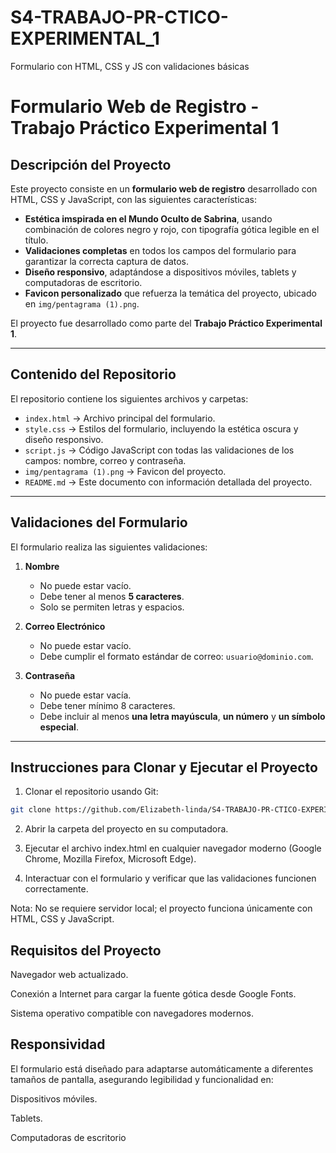 # S4-TRABAJO-PR-CTICO-EXPERIMENTAL_1
Formulario con HTML, CSS y JS con validaciones básicas
# Formulario Web de Registro - Trabajo Práctico Experimental 1

## Descripción del Proyecto

Este proyecto consiste en un **formulario web de registro** desarrollado con HTML, CSS y JavaScript, con las siguientes características:

- **Estética imspirada en el Mundo Oculto de Sabrina**, usando combinación de colores negro y rojo, con tipografía gótica legible en el título.  
- **Validaciones completas** en todos los campos del formulario para garantizar la correcta captura de datos.  
- **Diseño responsivo**, adaptándose a dispositivos móviles, tablets y computadoras de escritorio.  
- **Favicon personalizado** que refuerza la temática del proyecto, ubicado en `img/pentagrama (1).png`.

El proyecto fue desarrollado como parte del **Trabajo Práctico Experimental 1**.

---

## Contenido del Repositorio

El repositorio contiene los siguientes archivos y carpetas:

- `index.html` → Archivo principal del formulario.  
- `style.css` → Estilos del formulario, incluyendo la estética oscura y diseño responsivo.  
- `script.js` → Código JavaScript con todas las validaciones de los campos: nombre, correo y contraseña.  
- `img/pentagrama (1).png` → Favicon del proyecto.  
- `README.md` → Este documento con información detallada del proyecto.

---

## Validaciones del Formulario

El formulario realiza las siguientes validaciones:

1. **Nombre**  
   - No puede estar vacío.  
   - Debe tener al menos **5 caracteres**.  
   - Solo se permiten letras y espacios.

2. **Correo Electrónico**  
   - No puede estar vacío.  
   - Debe cumplir el formato estándar de correo: `usuario@dominio.com`.

3. **Contraseña**  
   - No puede estar vacía.  
   - Debe tener mínimo 8 caracteres.  
   - Debe incluir al menos **una letra mayúscula**, **un número** y **un símbolo especial**.

---

## Instrucciones para Clonar y Ejecutar el Proyecto

1. Clonar el repositorio usando Git:

```bash
git clone https://github.com/Elizabeth-linda/S4-TRABAJO-PR-CTICO-EXPERIMENTAL_1.git
```



2. Abrir la carpeta del proyecto en su computadora.

3. Ejecutar el archivo index.html en cualquier navegador moderno (Google Chrome, Mozilla Firefox, Microsoft Edge).

4. Interactuar con el formulario y verificar que las validaciones funcionen correctamente.

Nota: No se requiere servidor local; el proyecto funciona únicamente con HTML, CSS y JavaScript.

## Requisitos del Proyecto ##

Navegador web actualizado.

Conexión a Internet para cargar la fuente gótica desde Google Fonts.

Sistema operativo compatible con navegadores modernos.

## Responsividad ##

El formulario está diseñado para adaptarse automáticamente a diferentes tamaños de pantalla, asegurando legibilidad y funcionalidad en:

Dispositivos móviles.

Tablets.

Computadoras de escritorio




